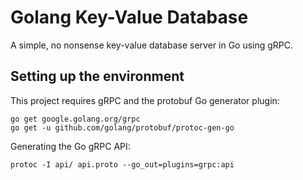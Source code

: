 # Golang Key-Value Database
A simple, no nonsense key-value database server in Go using gRPC.

## Setting up the environment
This project requires gRPC and the protobuf Go generator plugin:
```
go get google.golang.org/grpc
go get -u github.com/golang/protobuf/protoc-gen-go
```

Generating the Go gRPC API:
```
protoc -I api/ api.proto --go_out=plugins=grpc:api
```